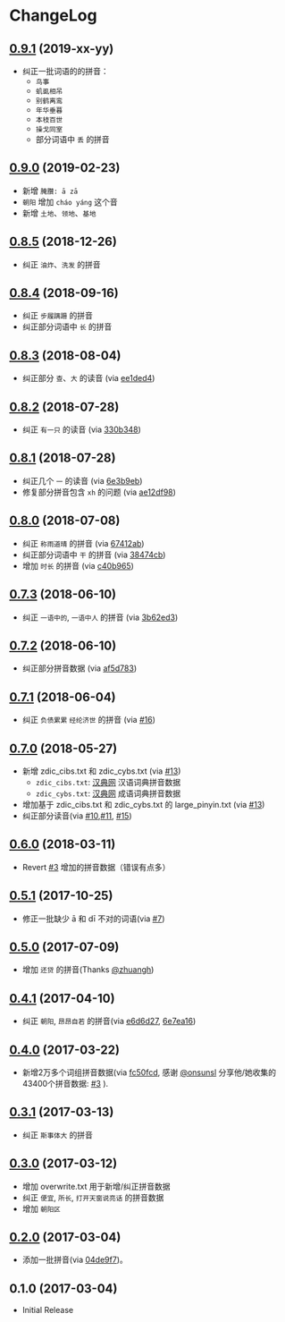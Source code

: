 # ChangeLog


## [0.9.1] (2019-xx-yy)

* 纠正一批词语的的拼音：
  * `鸟事`
  * `虮虱相吊`
  * `别鹤离鸾`
  * `年华垂暮`
  * `本枝百世`
  * `操戈同室`
  * 部分词语中 `丢` 的拼音


## [0.9.0] (2019-02-23)

* 新增 `腌臢: ā zā`
* `朝阳` 增加 `cháo yáng` 这个音
* 新增 `土地`、`领地`、`基地`


## [0.8.5] (2018-12-26)

* 纠正 `油炸`、`洗发` 的拼音


## [0.8.4] (2018-09-16)

* 纠正 `步履蹒跚` 的拼音
* 纠正部分词语中 `长` 的拼音


## [0.8.3] (2018-08-04)

* 纠正部分 `查`、`大` 的读音 (via [ee1ded4])


## [0.8.2] (2018-07-28)

* 纠正 `有一只` 的读音 (via [330b348])


## [0.8.1] (2018-07-28)

* 纠正几个 `一` 的读音 (via [6e3b9eb])
* 修复部分拼音包含 `xh` 的问题 (via [ae12df98])


## [0.8.0] (2018-07-08)

* 纠正 `称雨道晴` 的拼音 (via [67412ab])
* 纠正部分词语中 `干` 的拼音 (via [38474cb])
* 增加 `时长` 的拼音 (via [c40b965])


## [0.7.3] (2018-06-10)

* 纠正 `一语中的`, `一语中人` 的拼音 (via [3b62ed3])


## [0.7.2] (2018-06-10)

* 纠正部分拼音数据 (via [af5d783])


## [0.7.1] (2018-06-04)

* 纠正 `负债累累` `经纶济世` 的拼音 (via [#16])


## [0.7.0] (2018-05-27)

* 新增 zdic_cibs.txt 和 zdic_cybs.txt (via [#13])
  * `zdic_cibs.txt`: [汉典网](http://www.zdic.net) 汉语词典拼音数据
  * `zdic_cybs.txt`: [汉典网](http://www.zdic.net) 成语词典拼音数据
* 增加基于 zdic_cibs.txt 和 zdic_cybs.txt 的 large_pinyin.txt (via [#13])
* 纠正部分读音(via [#10],[#11], [#15])


## [0.6.0] (2018-03-11)

* Revert [#3](https://github.com/mozillazg/phrase-pinyin-data/pull/3) 增加的拼音数据（错误有点多）


## [0.5.1] (2017-10-25)

* 修正一批缺少 ā 和 dī 不对的词语(via [#7][#7])


## [0.5.0] (2017-07-09)

* 增加 `还贷` 的拼音(Thanks [@zhuangh](https://github.com/zhuangh))


## [0.4.1] (2017-04-10)

* 纠正 `朝阳`, `昂昂自若` 的拼音(via [e6d6d27][e6d6d27], [6e7ea16][6e7ea16])


## [0.4.0] (2017-03-22)

* 新增2万多个词组拼音数据(via [fc50fcd][fc50fcd], 感谢 [@onsunsl][@onsunsl] 分享他/她收集的43400个拼音数据: [#3][#3] ).


## [0.3.1] (2017-03-13)

* 纠正 `斯事体大` 的拼音


## [0.3.0] (2017-03-12)

* 增加 overwrite.txt 用于新增/纠正拼音数据
* 纠正 `便宜`, `所长`, `打开天窗说亮话` 的拼音数据
* 增加 `朝阳区`


## [0.2.0] (2017-03-04)

* 添加一批拼音(via [04de9f7][04de9f7])。


## 0.1.0 (2017-03-04)

* Initial Release


[0.9.1]: https://github.com/mozillazg/phrase-pinyin-data/compare/v0.9.0...v0.9.1
[0.9.0]: https://github.com/mozillazg/phrase-pinyin-data/compare/v0.8.5...v0.9.0
[0.8.5]: https://github.com/mozillazg/phrase-pinyin-data/compare/v0.8.4...v0.8.5
[0.8.4]: https://github.com/mozillazg/phrase-pinyin-data/compare/v0.8.3...v0.8.4
[0.8.3]: https://github.com/mozillazg/phrase-pinyin-data/compare/v0.8.2...v0.8.3
[0.8.2]: https://github.com/mozillazg/phrase-pinyin-data/compare/v0.8.1...v0.8.2
[0.8.1]: https://github.com/mozillazg/phrase-pinyin-data/compare/v0.8.0...v0.8.1
[0.8.0]: https://github.com/mozillazg/phrase-pinyin-data/compare/v0.7.3...v0.8.0
[0.7.3]: https://github.com/mozillazg/phrase-pinyin-data/compare/v0.7.2...v0.7.3
[0.7.2]: https://github.com/mozillazg/phrase-pinyin-data/compare/v0.7.1...v0.7.2
[0.7.1]: https://github.com/mozillazg/phrase-pinyin-data/compare/v0.7.0...v0.7.1
[0.7.0]: https://github.com/mozillazg/phrase-pinyin-data/compare/v0.6.0...v0.7.0
[0.6.0]: https://github.com/mozillazg/phrase-pinyin-data/compare/v0.5.0...v0.6.0
[0.5.1]: https://github.com/mozillazg/phrase-pinyin-data/compare/v0.5.0...v0.5.1
[0.5.0]: https://github.com/mozillazg/phrase-pinyin-data/compare/v0.4.1...v0.5.0
[0.4.1]: https://github.com/mozillazg/phrase-pinyin-data/compare/v0.4.0...v0.4.1
[0.4.0]: https://github.com/mozillazg/phrase-pinyin-data/compare/v0.3.1...v0.4.0
[0.3.1]: https://github.com/mozillazg/phrase-pinyin-data/compare/v0.3.0...v0.3.1
[0.3.0]: https://github.com/mozillazg/phrase-pinyin-data/compare/v0.2.0...v0.3.0
[0.2.0]: https://github.com/mozillazg/phrase-pinyin-data/compare/v0.1.0...v0.2.0


[04de9f7]: https://github.com/mozillazg/phrase-pinyin-data/commit/04de9f7f520e2f2188cb4c468c30d6fb811a20ba
[fc50fcd]: https://github.com/mozillazg/phrase-pinyin-data/commit/fc50fcd7faa94205096d582fc7a1b31265943a85
[@onsunsl]: https://github.com/onsunsl
[#3]: https://github.com/mozillazg/phrase-pinyin-data/pull/3
[e6d6d27]: https://github.com/mozillazg/phrase-pinyin-data/commit/e6d6d270900fdca32ccbe9a414ea4642e537e522
[6e7ea16]: https://github.com/mozillazg/phrase-pinyin-data/commit/6e7ea167dee0c812514f0bf9701ff5c103a566af
[#7]: https://github.com/mozillazg/phrase-pinyin-data/pull/7
[#10]: https://github.com/mozillazg/phrase-pinyin-data/pull/10
[#11]: https://github.com/mozillazg/phrase-pinyin-data/pull/11
[#13]: https://github.com/mozillazg/phrase-pinyin-data/pull/13
[#15]: https://github.com/mozillazg/phrase-pinyin-data/pull/15
[#16]: https://github.com/mozillazg/phrase-pinyin-data/pull/16
[af5d783]: https://github.com/mozillazg/phrase-pinyin-data/commit/af5d7831b0e84e4a5306e304b3b2da3268e35f17
[3b62ed3]: https://github.com/mozillazg/phrase-pinyin-data/commit/3b62ed303f129868c7ccee4f2d5e44dcea7d30d4
[67412ab]: https://github.com/mozillazg/phrase-pinyin-data/commit/67412abbf8570ac80a41dc012f228c0864823a62
[38474cb]: https://github.com/mozillazg/phrase-pinyin-data/commit/38474cb91dedd27b3d51b39811704f3d045837b1
[c40b965]: https://github.com/mozillazg/phrase-pinyin-data/commit/c40b9653ea2ab066d1c0606e9e07dd4225ff2485
[6e3b9eb]: https://github.com/mozillazg/phrase-pinyin-data/commit/6e3b9eb805ed3e3a5955c179e752ec5e1293216f
[ae12df98]: https://github.com/mozillazg/phrase-pinyin-data/commit/ae12df98438a508249bdf591334b6415bb5ccf8d
[330b348]: https://github.com/mozillazg/phrase-pinyin-data/commit/330b3481ba350de07b580991a5a8b7a83aaefde9
[ee1ded4]: https://github.com/mozillazg/phrase-pinyin-data/commit/ee1ded4938624ac4ce3dc7991ab370e09dbd745c
